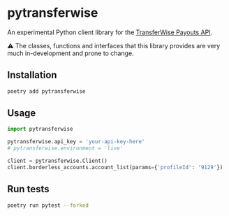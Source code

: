 # pytransferwise

An experimental Python client library for the [TransferWise Payouts API](https://api-docs.transferwise.com).

:warning: The classes, functions and interfaces that this library provides are very much in-development and prone to change.

## Installation

```bash
poetry add pytransferwise
```

## Usage

```python
import pytransferwise

pytransferwise.api_key = 'your-api-key-here'
# pytransferwise.environment = 'live'

client = pytransferwise.Client()
client.borderless_accounts.account_list(params={'profileId': '9129'})
```

## Run tests

```bash
poetry run pytest --forked
```
